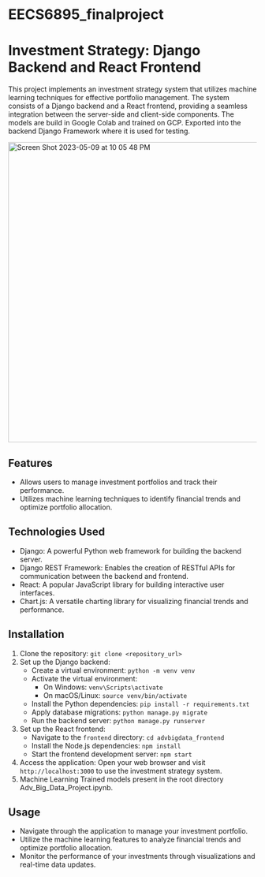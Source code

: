 # EECS6895_finalproject

# Investment Strategy: Django Backend and React Frontend

This project implements an investment strategy system that utilizes machine learning techniques for effective portfolio management. The system consists of a Django backend and a React frontend, providing a seamless integration between the server-side and client-side components.
The models are build in Google Colab and trained on GCP. Exported into the backend Django Framework where it is used for testing.



<img width="609" alt="Screen Shot 2023-05-09 at 10 05 48 PM" src="https://github.com/AayushKamath/EECS6895_finalproject/assets/99830884/a3c7bf16-9b31-453d-923b-688ea012eb2c">


## Features

- Allows users to manage investment portfolios and track their performance.
- Utilizes machine learning techniques to identify financial trends and optimize portfolio allocation.


## Technologies Used

- Django: A powerful Python web framework for building the backend server.
- Django REST Framework: Enables the creation of RESTful APIs for communication between the backend and frontend.
- React: A popular JavaScript library for building interactive user interfaces.
- Chart.js: A versatile charting library for visualizing financial trends and performance.

## Installation

1. Clone the repository: `git clone <repository_url>`
2. Set up the Django backend:
   - Create a virtual environment: `python -m venv venv`
   - Activate the virtual environment:
     - On Windows: `venv\Scripts\activate`
     - On macOS/Linux: `source venv/bin/activate`
   - Install the Python dependencies: `pip install -r requirements.txt`
   - Apply database migrations: `python manage.py migrate`
   - Run the backend server: `python manage.py runserver`
3. Set up the React frontend:
   - Navigate to the `frontend` directory: `cd advbigdata_frontend`
   - Install the Node.js dependencies: `npm install`
   - Start the frontend development server: `npm start`
4. Access the application: Open your web browser and visit `http://localhost:3000` to use the investment strategy system.
5. Machine Learning Trained models present in the root directory Adv_Big_Data_Project.ipynb.

## Usage

- Navigate through the application to manage your investment portfolio.
- Utilize the machine learning features to analyze financial trends and optimize portfolio allocation.
- Monitor the performance of your investments through visualizations and real-time data updates.

